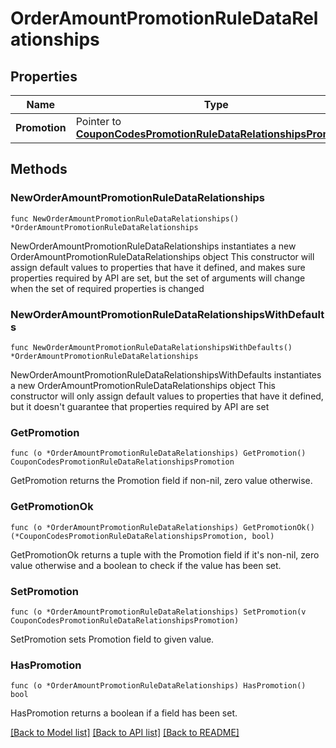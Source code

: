 # OrderAmountPromotionRuleDataRelationships

## Properties

Name | Type | Description | Notes
------------ | ------------- | ------------- | -------------
**Promotion** | Pointer to [**CouponCodesPromotionRuleDataRelationshipsPromotion**](CouponCodesPromotionRuleDataRelationshipsPromotion.md) |  | [optional] 

## Methods

### NewOrderAmountPromotionRuleDataRelationships

`func NewOrderAmountPromotionRuleDataRelationships() *OrderAmountPromotionRuleDataRelationships`

NewOrderAmountPromotionRuleDataRelationships instantiates a new OrderAmountPromotionRuleDataRelationships object
This constructor will assign default values to properties that have it defined,
and makes sure properties required by API are set, but the set of arguments
will change when the set of required properties is changed

### NewOrderAmountPromotionRuleDataRelationshipsWithDefaults

`func NewOrderAmountPromotionRuleDataRelationshipsWithDefaults() *OrderAmountPromotionRuleDataRelationships`

NewOrderAmountPromotionRuleDataRelationshipsWithDefaults instantiates a new OrderAmountPromotionRuleDataRelationships object
This constructor will only assign default values to properties that have it defined,
but it doesn't guarantee that properties required by API are set

### GetPromotion

`func (o *OrderAmountPromotionRuleDataRelationships) GetPromotion() CouponCodesPromotionRuleDataRelationshipsPromotion`

GetPromotion returns the Promotion field if non-nil, zero value otherwise.

### GetPromotionOk

`func (o *OrderAmountPromotionRuleDataRelationships) GetPromotionOk() (*CouponCodesPromotionRuleDataRelationshipsPromotion, bool)`

GetPromotionOk returns a tuple with the Promotion field if it's non-nil, zero value otherwise
and a boolean to check if the value has been set.

### SetPromotion

`func (o *OrderAmountPromotionRuleDataRelationships) SetPromotion(v CouponCodesPromotionRuleDataRelationshipsPromotion)`

SetPromotion sets Promotion field to given value.

### HasPromotion

`func (o *OrderAmountPromotionRuleDataRelationships) HasPromotion() bool`

HasPromotion returns a boolean if a field has been set.


[[Back to Model list]](../README.md#documentation-for-models) [[Back to API list]](../README.md#documentation-for-api-endpoints) [[Back to README]](../README.md)


